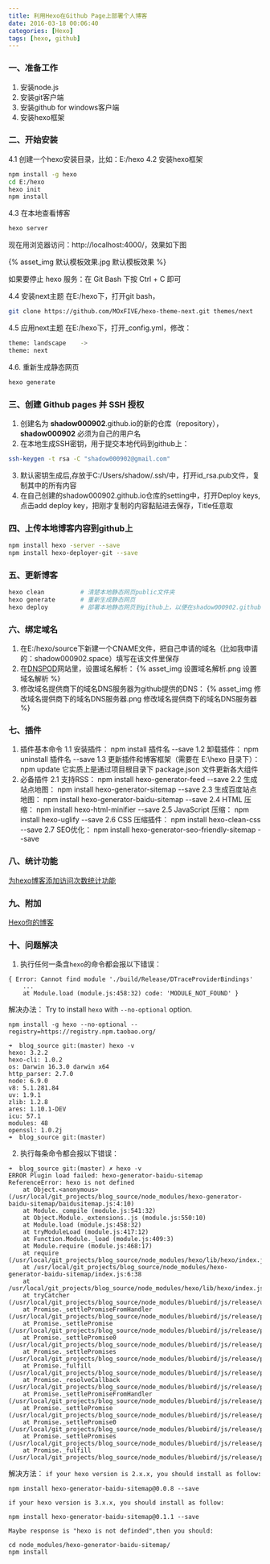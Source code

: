 ```yaml
---
title: 利用Hexo在Github Page上部署个人博客
date: 2016-03-18 00:06:40
categories: [Hexo]
tags: [hexo, github]
---
```


### 一、准备工作
1. 安装node.js
2. 安装git客户端
3. 安装github for windows客户端
4. 安装hexo框架

<!--more-->

### 二、开始安装
4.1 创建一个hexo安装目录，比如：E:/hexo
4.2 安装hexo框架
``` bash
npm install -g hexo
cd E:/hexo
hexo init
npm install
```
4.3 在本地查看博客
``` bash
hexo server
```
现在用浏览器访问：http://localhost:4000/，效果如下图

{% asset_img 默认模板效果.jpg 默认模板效果 %}

如果要停止 hexo 服务：在 Git Bash 下按 Ctrl + C 即可

4.4 安装next主题
在E:/hexo下，打开git bash，
``` bash
git clone https://github.com/MOxFIVE/hexo-theme-next.git themes/next
```
4.5 应用next主题
在E:/hexo下，打开_config.yml，修改：
``` bash
theme: landscape    ->
theme: next
```
4.6. 重新生成静态网页
``` bash
hexo generate
```
### 三、创建 Github pages 并 SSH 授权
1. 创建名为 **shadow000902**.github.io的新的仓库（repository），**shadow000902** 必须为自己的用户名
2. 在本地生成SSH密钥，用于提交本地代码到github上：
``` bash
ssh-keygen -t rsa -C "shadow000902@gmail.com"
```
3. 默认密钥生成后,存放于C:/Users/shadow/.ssh/中，打开id_rsa.pub文件，复制其中的所有内容
4. 在自己创建的shadow000902.github.io仓库的setting中，打开Deploy keys, 点击add deploy key，把刚才复制的内容黏贴进去保存，Title任意取

### 四、上传本地博客内容到github上
``` bash
npm install hexo -server --save
npm install hexo-deployer-git --save
```

### 五、更新博客
``` bash
hexo clean          # 清楚本地静态网页public文件夹
hexo generate       # 重新生成静态网页
hexo deploy         # 部署本地静态网页到github上，以便在shadow000902.github.io域名下访问
```

### 六、绑定域名
1. 在E:/hexo/source下新建一个CNAME文件，把自己申请的域名（比如我申请的：shadow000902.space）填写在该文件里保存
2. 在[DNSPOD](https://www.dnspod.cn/)网站里，设置域名解析：
{% asset_img 设置域名解析.png 设置域名解析 %}
3. 修改域名提供商下的域名DNS服务器为github提供的DNS：
{% asset_img 修改域名提供商下的域名DNS服务器.png 修改域名提供商下的域名DNS服务器 %}

### 七、插件
1. 插件基本命令
1.1 安装插件：                                   npm install 插件名 --save
1.2 卸载插件：                                   npm uninstall 插件名 --save
1.3 更新插件和博客框架（需要在 E:\hexo 目录下）：     npm update
它实质上是通过项目根目录下 package.json 文件更新各大组件
2. 必备插件
2.1 支持RSS：             npm install hexo-generator-feed --save
2.2 生成站点地图：         npm install hexo-generator-sitemap --save
2.3 生成百度站点地图：      npm install hexo-generator-baidu-sitemap --save
2.4 HTML 压缩：           npm install hexo-html-minifier --save
2.5 JavaScript 压缩：     npm install hexo-uglify --save
2.6 CSS 压缩插件：         npm install hexo-clean-css --save
2.7 SEO优化：             npm install hexo-generator-seo-friendly-sitemap --save

### 八、统计功能
[为hexo博客添加访问次数统计功能](http://ibruce.info/2015/04/04/busuanzi/)

### 九、附加
[Hexo你的博客](http://ibruce.info/2013/11/22/hexo-your-blog/)

### 十、问题解决

1. 执行任何一条含``hexo``的命令都会报以下错误：
```
{ Error: Cannot find module './build/Release/DTraceProviderBindings'
    ...
    at Module.load (module.js:458:32) code: 'MODULE_NOT_FOUND' }
```
解决办法：
Try to install ``hexo`` with ``--no-optional`` option.

```
npm install -g hexo --no-optional --registry=https://registry.npm.taobao.org/
```

```
➜  blog_source git:(master) hexo -v
hexo: 3.2.2
hexo-cli: 1.0.2
os: Darwin 16.3.0 darwin x64
http_parser: 2.7.0
node: 6.9.0
v8: 5.1.281.84
uv: 1.9.1
zlib: 1.2.8
ares: 1.10.1-DEV
icu: 57.1
modules: 48
openssl: 1.0.2j
➜  blog_source git:(master)
```

2. 执行每条命令都会报以下错误：
```
➜  blog_source git:(master) ✗ hexo -v
ERROR Plugin load failed: hexo-generator-baidu-sitemap
ReferenceError: hexo is not defined
    at Object.<anonymous> (/usr/local/git_projects/blog_source/node_modules/hexo-generator-baidu-sitemap/baidusitemap.js:4:10)
    at Module._compile (module.js:541:32)
    at Object.Module._extensions..js (module.js:550:10)
    at Module.load (module.js:458:32)
    at tryModuleLoad (module.js:417:12)
    at Function.Module._load (module.js:409:3)
    at Module.require (module.js:468:17)
    at require (/usr/local/git_projects/blog_source/node_modules/hexo/lib/hexo/index.js:213:21)
    at /usr/local/git_projects/blog_source/node_modules/hexo-generator-baidu-sitemap/index.js:6:38
    at /usr/local/git_projects/blog_source/node_modules/hexo/lib/hexo/index.js:229:12
    at tryCatcher (/usr/local/git_projects/blog_source/node_modules/bluebird/js/release/util.js:16:23)
    at Promise._settlePromiseFromHandler (/usr/local/git_projects/blog_source/node_modules/bluebird/js/release/promise.js:502:31)
    at Promise._settlePromise (/usr/local/git_projects/blog_source/node_modules/bluebird/js/release/promise.js:559:18)
    at Promise._settlePromise0 (/usr/local/git_projects/blog_source/node_modules/bluebird/js/release/promise.js:604:10)
    at Promise._settlePromises (/usr/local/git_projects/blog_source/node_modules/bluebird/js/release/promise.js:683:18)
    at Promise._fulfill (/usr/local/git_projects/blog_source/node_modules/bluebird/js/release/promise.js:628:18)
    at Promise._resolveCallback (/usr/local/git_projects/blog_source/node_modules/bluebird/js/release/promise.js:423:57)
    at Promise._settlePromiseFromHandler (/usr/local/git_projects/blog_source/node_modules/bluebird/js/release/promise.js:514:17)
    at Promise._settlePromise (/usr/local/git_projects/blog_source/node_modules/bluebird/js/release/promise.js:559:18)
    at Promise._settlePromise0 (/usr/local/git_projects/blog_source/node_modules/bluebird/js/release/promise.js:604:10)
    at Promise._settlePromises (/usr/local/git_projects/blog_source/node_modules/bluebird/js/release/promise.js:683:18)
    at Promise._fulfill (/usr/local/git_projects/blog_source/node_modules/bluebird/js/release/promise.js:628:18)
```

解决方法：
``if your hexo version is 2.x.x, you should install as follow:``
```
npm install hexo-generator-baidu-sitemap@0.0.8 --save
```
``if your hexo version is 3.x.x, you should install as follow:``
```
npm install hexo-generator-baidu-sitemap@0.1.1 --save
```
``Maybe response is "hexo is not definded",then you should:``
```
cd node_modules/hexo-generator-baidu-sitemap/
npm install
```

